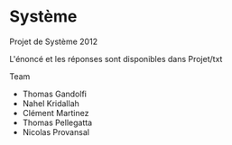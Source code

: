 Système
=======

Projet de Système 2012

L'énoncé et les réponses sont disponibles dans Projet/txt

<dl>
  <dt>Team</dt>
</dl>

* Thomas Gandolfi
* Nahel Kridallah
* Clément Martinez
* Thomas Pellegatta
* Nicolas Provansal
